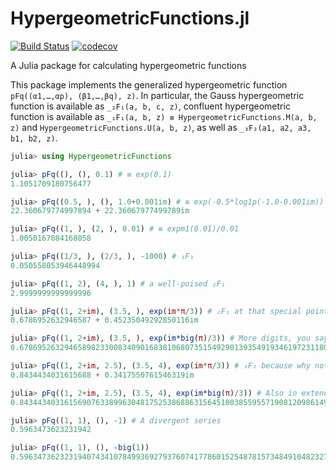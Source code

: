 # HypergeometricFunctions.jl

[![Build Status](https://github.com/JuliaMath/HypergeometricFunctions.jl/workflows/CI/badge.svg)](https://github.com/JuliaMath/HypergeometricFunctions.jl/actions?query=workflow%3ACI) [![codecov](https://codecov.io/gh/JuliaMath/HypergeometricFunctions.jl/branch/master/graph/badge.svg)](https://codecov.io/gh/JuliaMath/HypergeometricFunctions.jl)

A Julia package for calculating hypergeometric functions

This package implements the generalized hypergeometric function `pFq((α1,…,αp), (β1,…,βq), z)`. In particular, the Gauss hypergeometric function is available as `_₂F₁(a, b, c, z)`, confluent hypergeometric function is available as `_₁F₁(a, b, z) ≡ HypergeometricFunctions.M(a, b, z)` and `HypergeometricFunctions.U(a, b, z)`, as well as `_₃F₂(a1, a2, a3, b1, b2, z)`.

```julia
julia> using HypergeometricFunctions

julia> pFq((), (), 0.1) # ≡ exp(0.1)
1.1051709180756477

julia> pFq((0.5, ), (), 1.0+0.001im) # ≡ exp(-0.5*log1p(-1.0-0.001im))
22.360679774997894 + 22.36067977499789im

julia> pFq((1, ), (2, ), 0.01) # ≡ expm1(0.01)/0.01
1.0050167084168058

julia> pFq((1/3, ), (2/3, ), -1000) # ₁F₁
0.050558053946448994

julia> pFq((1, 2), (4, ), 1) # a well-poised ₂F₁
2.9999999999999996

julia> pFq((1, 2+im), (3.5, ), exp(im*π/3)) # ₂F₁ at that special point in ℂ
0.6786952632946587 + 0.45235049292850116im

julia> pFq((1, 2+im), (3.5, ), exp(im*big(π)/3)) # More digits, you say?
0.6786952632946589823300834090168381068073515492901393549193461972311801512528996 + 0.4523504929285013648194489713901658143893464679689810112119412310631860619947939im

julia> pFq((1, 2+im, 2.5), (3.5, 4), exp(im*π/3)) # ₃F₂ because why not
0.8434434031615688 + 0.3417550761546319im

julia> pFq((1, 2+im, 2.5), (3.5, 4), exp(im*big(π)/3)) # Also in extended precision
0.8434434031615690763389963048175253868863156451003855955719081209861492349266966 + 0.34175507615463197326144956567125097230303506665711024742993111225869481084123im

julia> pFq((1, 1), (), -1) # A divergent series
0.5963473623231942

julia> pFq((1, 1), (), -big(1))
0.5963473623231940743410784993692793760741778601525487815734849104823272191142015

```
